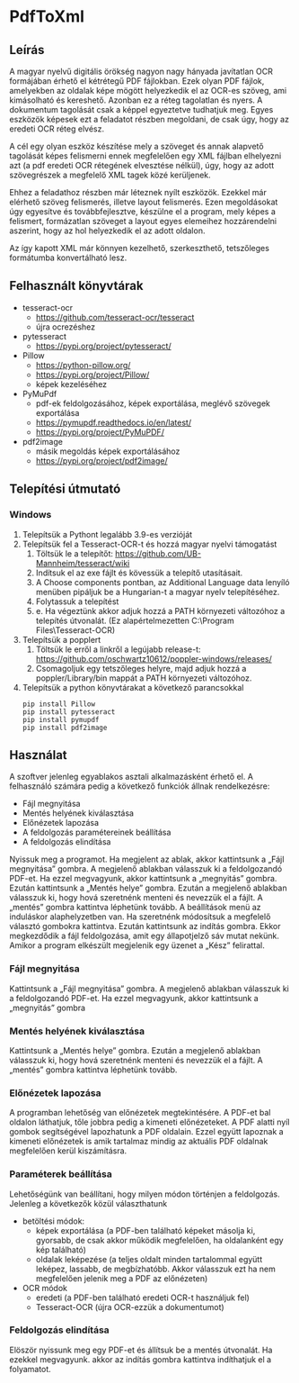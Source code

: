 # PdfToXml

## Leírás
A magyar nyelvű digitális örökség nagyon nagy hányada javítatlan OCR formájában érhető el kétrétegű PDF fájlokban. Ezek olyan PDF fájlok, amelyekben az oldalak képe mögött helyezkedik el az OCR-es szöveg, ami kimásolható és kereshető. Azonban ez a réteg tagolatlan és nyers. A dokumentum tagolását csak a képpel egyeztetve tudhatjuk meg. Egyes eszközök képesek ezt a feladatot részben megoldani, de csak úgy, hogy az eredeti OCR réteg elvész. 

A cél egy olyan eszköz készítése mely a szöveget és annak alapvető tagolását képes felismerni ennek megfelelően egy XML fájlban elhelyezni azt (a pdf eredeti OCR rétegének elvesztése nélkül), úgy, hogy az adott szövegrészek a megfelelő XML tagek közé kerüljenek. 

Ehhez a feladathoz részben már léteznek nyílt eszközök. Ezekkel már elérhető szöveg felismerés, illetve layout felismerés. Ezen megoldásokat úgy egyesítve és továbbfejlesztve, készülne el a program, mely képes a felismert, formázatlan szöveget a layout egyes elemeihez hozzárendelni aszerint, hogy az hol helyezkedik el az adott oldalon.

Az így kapott XML már könnyen kezelhető, szerkeszthető, tetszőleges formátumba konvertálható lesz.

## Felhasznált könyvtárak
- tesseract-ocr
    - https://github.com/tesseract-ocr/tesseract
    - újra ocrezéshez
- pytesseract 
    - https://pypi.org/project/pytesseract/
- Pillow
    - https://python-pillow.org/
    - https://pypi.org/project/Pillow/
    - képek kezeléséhez
- PyMuPdf
    - pdf-ek feldolgozásához, képek exportálása, meglévő szövegek exportálása
    - https://pymupdf.readthedocs.io/en/latest/
    - https://pypi.org/project/PyMuPDF/
- pdf2image
    - másik megoldás képek exportálásához
    - https://pypi.org/project/pdf2image/

## Telepítési útmutató
### Windows
1. Telepítsük a Pythont legalább 3.9-es verzióját
2. Telepítsük fel a Tesseract-OCR-t és hozzá magyar nyelvi támogatást
    1. Töltsük le a telepítőt: https://github.com/UB-Mannheim/tesseract/wiki
    2. Indítsuk el az exe fájlt és kövessük a telepítő utasításait.
    3. A Choose components pontban, az Additional Language data lenyíló menüben pipáljuk be a Hungarian-t a magyar nyelv telepítéséhez.
    4. Folytassuk a telepítést
    5. e.	Ha végeztünk akkor adjuk hozzá a PATH környezeti változóhoz a telepítés útvonalát. (Ez alapértelmezetten C:\Program Files\Tesseract-OCR)
3. Telepítsük a popplert
    1. Töltsük le erről a linkről a legújabb release-t: https://github.com/oschwartz10612/poppler-windows/releases/
    2. Csomagoljuk egy tetszőleges helyre, majd adjuk hozzá a poppler/Library/bin mappát a PATH környezeti változóhoz.
4. Telepítsük a python könyvtárakat a következő parancsokkal
    ```
    pip install Pillow
    pip install pytesseract
    pip install pymupdf
    pip install pdf2image
    ```

## Használat
A szoftver jelenleg egyablakos asztali alkalmazásként érhető el. A felhasználó számára pedig a következő funkciók állnak rendelkezésre:
- Fájl megnyitása
- Mentés helyének kiválasztása
- Előnézetek lapozása
- A feldolgozás paramétereinek beállítása
- A feldolgozás elindítása

Nyissuk meg a programot. Ha megjelent az ablak, akkor kattintsunk a „Fájl megnyitása” gombra. A megjelenő ablakban válasszuk ki a feldolgozandó PDF-et. Ha ezzel megvagyunk, akkor kattintsunk a „megnyitás” gombra. Ezután kattintsunk a „Mentés helye” gombra. Ezután a megjelenő ablakban válasszuk ki, hogy hová szeretnénk menteni és nevezzük el a fájlt. A „mentés” gombra kattintva léphetünk tovább. A beállítások menü az induláskor alaphelyzetben van. Ha szeretnénk módosítsuk a megfelelő választó gombokra kattintva. Ezután kattintsunk az indítás gombra. Ekkor megkezdődik a fájl feldolgozása, amit egy állapotjelző sáv mutat nekünk. Amikor a program elkészült megjelenik egy üzenet a „Kész” felirattal.

### Fájl megnyitása
Kattintsunk a „Fájl megnyitása” gombra. A megjelenő ablakban válasszuk ki a feldolgozandó PDF-et. Ha ezzel megvagyunk, akkor kattintsunk a „megnyitás” gombra

### Mentés helyének kiválasztása
Kattintsunk a „Mentés helye” gombra. Ezután a megjelenő ablakban válasszuk ki, hogy hová szeretnénk menteni és nevezzük el a fájlt. A „mentés” gombra kattintva léphetünk tovább.

### Előnézetek lapozása
A programban lehetőség van előnézetek megtekintésére. A PDF-et bal oldalon láthatjuk, tőle jobbra pedig a kimeneti előnézeteket. A PDF alatti nyíl gombok segítségével lapozhatunk a PDF oldalain. Ezzel együtt lapoznak a kimeneti előnézetek is amik tartalmaz mindig az aktuális PDF oldalnak megfelelően kerül kiszámításra.

### Paraméterek beállítása
Lehetőségünk van beállítani, hogy milyen módon történjen a feldolgozás.
Jelenleg a következők közül választhatunk
- betöltési módok:
    - képek exportálása (a PDF-ben található képeket másolja ki, gyorsabb, de csak akkor működik megfelelően, ha oldalanként egy kép található)
    - oldalak leképezése (a teljes oldalt minden tartalommal együtt leképez, lassabb, de megbízhatóbb. Akkor válasszuk ezt ha nem megfelelően jelenik meg a PDF az előnézeten)
- OCR módok
    - eredeti (a PDF-ben található eredeti OCR-t használjuk fel)
    - Tesseract-OCR (újra OCR-ezzük a dokumentumot)

### Feldolgozás elindítása
Elöször nyissunk meg egy PDF-et és állítsuk be a mentés útvonalát. Ha ezekkel megvagyunk. akkor az indítás gombra kattintva indíthatjuk el a folyamatot.




